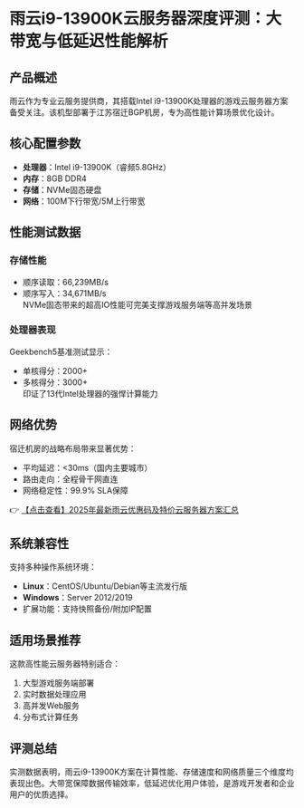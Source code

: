 # 雨云i9-13900K云服务器深度评测：大带宽与低延迟性能解析

## 产品概述
雨云作为专业云服务提供商，其搭载Intel i9-13900K处理器的游戏云服务器方案备受关注。该机型部署于江苏宿迁BGP机房，专为高性能计算场景优化设计。

## 核心配置参数
- **处理器**：Intel i9-13900K（睿频5.8GHz）
- **内存**：8GB DDR4
- **存储**：NVMe固态硬盘
- **网络**：100M下行带宽/5M上行带宽

## 性能测试数据
### 存储性能
- 顺序读取：66,239MB/s
- 顺序写入：34,671MB/s  
NVMe固态带来的超高IO性能可完美支撑游戏服务端等高并发场景

### 处理器表现
Geekbench5基准测试显示：
- 单核得分：2000+
- 多核得分：3000+  
印证了13代Intel处理器的强悍计算能力

## 网络优势
宿迁机房的战略布局带来显著优势：
- 平均延迟：<30ms（国内主要城市）
- 路由走向：全程骨干网直连
- 网络稳定性：99.9% SLA保障

👉 [【点击查看】2025年最新雨云优惠码及特价云服务器方案汇总](https://bit.ly/RainYun)

## 系统兼容性
支持多种操作系统环境：
- **Linux**：CentOS/Ubuntu/Debian等主流发行版
- **Windows**：Server 2012/2019
- 扩展功能：支持快照备份/附加IP配置

## 适用场景推荐
这款高性能云服务器特别适合：
1. 大型游戏服务端部署
2. 实时数据处理应用
3. 高并发Web服务
4. 分布式计算任务

## 评测总结
实测数据表明，雨云i9-13900K方案在计算性能、存储速度和网络质量三个维度均表现出色。大带宽保障数据传输效率，低延迟优化用户体验，是游戏开发者和企业用户的优质选择。